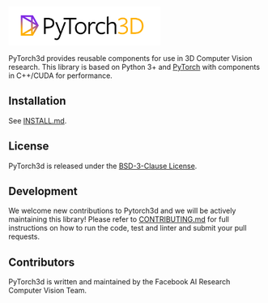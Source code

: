 <img src=".github/pytorch3dlogo.png" width="300">

PyTorch3d provides reusable components for use in 3D Computer Vision research.
This library is based on Python 3+ and [PyTorch](https://pytorch.org) with components
in C++/CUDA for performance.

## Installation

See [INSTALL.md](INSTALL.md).

## License

PyTorch3d is released under the [BSD-3-Clause License](LICENSE).

## Development

We welcome new contributions to Pytorch3d and we will be actively maintaining this library! Please refer to [CONTRIBUTING.md](CONTRIBUTING.md) for full instructions on how to run the code, test and linter and submit your pull requests.

## Contributors

PyTorch3d is written and maintained by the Facebook AI Research Computer Vision Team.
